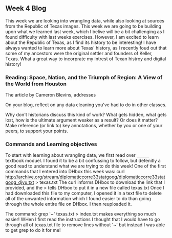 ## Week 4 Blog

This week we are looking into wrangling data, while also looking at sources from the Republic of Texas images. 
This week we are going to be building upon what we learned last week, which I belive will be a bit challenging as I found difficulty with last weeks exercises. However, I am excited to learn about the Republic of Texas, as I find its history to be interesting! I have always wanted to learn more about Texas' history, as I recently foud out that some of my ancestors were the original settler and founders of Keller, Texas. What a great way to incorprate my intrest of Texan histroy and digital history!

### Reading: Space, Nation, and the Triumph of Region: A View of the World from Houston

The article by Cameron Blevins, addresses 


On your blog, reflect on any data cleaning you've had to do in other classes.

Why don't historians discuss this kind of work?
What gets hidden, what gets lost, how is the ultimate argument weaker as a result?
Or does it matter? Make reference (or link to) key annotations, whether by you or one of your peers, to support your points.


### Commands and Learning objectives
To start with learning about wrangling data, we first read over ______ textbook moduel. I found it to be a bit confussing to follow, but defenitly a good read to understand what we are trying to do this week!
One of the first commands that I entered into DHbox this week was: 
curl http://archive.org/stream/diplomaticcorre33statgoog/diplomaticcorre33statgoog_djvu.txt > texas.txt
The curl informs DHbox to download the link that I provided, and the > tells DHbox to put it in a new file called texas.txt
Once I had downloaded this file to my computer, I opened it in a text file to delete all of the unwanted information which I found easier to do than going through the whole entire file on DHbox. I then reuploaded it. 

The command:
grep '~' texas.txt > index.txt
makes everything so much easier! WHen I first read the instructions I thought that I would have to go through all of texas.txt file to remove lines without '~' but instead I was able to get grep to do it for me! 

